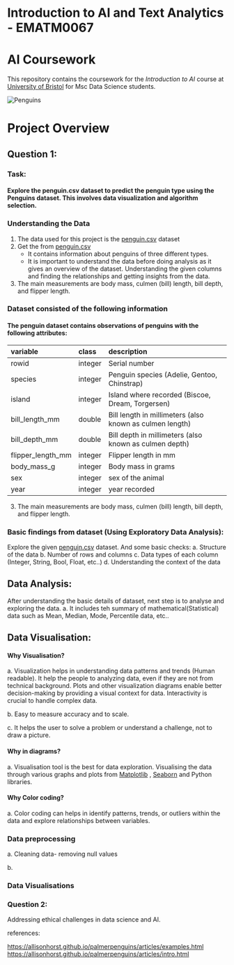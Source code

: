 # Introduction to AI and Text Analytics - EMATM0067
# AI Coursework

This repository contains the coursework for the *Introduction to AI* course at [University of Bristol](https://www.bristol.ac.uk/) for Msc Data Science students. 

![Penguins](https://github.com/allisonhorst/palmerpenguins/blob/master/man/figures/lter_penguins.png)

# Project Overview
## Question 1:
### Task:
#### Explore the penguin.csv dataset to predict the penguin type using the Penguins dataset. This involves data visualization and algorithm selection.

### Understanding the Data

1. The data used for this project is the [penguin.csv](https://github.com/ematm0067/2023_24/blob/main/coursework/penguins.csv) dataset
2. Get the from [penguin.csv](https://github.com/ematm0067/2023_24/blob/main/coursework/penguins.csv)
   - It contains information about penguins of three different types. 
   - It is important to understand the data before doing analysis as it gives an overview of the dataset. Understanding the 
     given columns and finding the relationships and getting insights from the data.
3. The main measurements are body mass, culmen (bill) length, bill depth, and flipper length.

### Dataset consisted of the following information
#### The penguin dataset contains observations of penguins with the following attributes:

|variable          |class   |description |
|:-----------------|:-------|:-----------|
|rowid             |integer | Serial number
|species           |integer | Penguin species (Adelie, Gentoo, Chinstrap) |
|island            |integer | Island where recorded (Biscoe, Dream, Torgersen) |
|bill_length_mm    |double  | Bill length in millimeters (also known as culmen length) |
|bill_depth_mm     |double  | Bill depth in millimeters (also known as culmen depth) |
|flipper_length_mm |integer | Flipper length in mm |
|body_mass_g       |integer | Body mass in grams |
|sex               |integer | sex of the animal |
|year              |integer | year recorded |

3. The main measurements are body mass, culmen (bill) length, bill depth, and flipper length.

### Basic findings from dataset (Using Exploratory Data Analysis):
Explore the given [penguin.csv](https://github.com/ematm0067/2023_24/blob/main/coursework/penguins.csv) dataset. 
And some basic checks:
   a. Structure of the data
   b. Number of rows and columns
   c. Data types of each column (Integer, String, Bool, Float, etc..)
   d. Understanding the context of the data  

## Data Analysis:
After understanding the basic details of dataset, next step is to analyse and exploring the data.
a. It includes teh summary of mathematical(Statistical) data such as Mean, Median, Mode, Percentile data, etc..

## Data Visualisation:
#### Why Visualisation?
a. Visualization helps in understanding data patterns and trends (Human readable). It help the people to analyzing data, even if they are not from technical background. Plots and other visualization diagrams enable better decision-making by providing a visual context for data. Interactivity is crucial to handle complex data.

b. Easy to measure accuracy and to scale.

c. It helps the user to solve a problem or understand a challenge, not to draw a picture.

#### Why in diagrams?
a. Visualisation tool is the best for data exploration. Visualising the data through various graphs and plots from [Matplotlib](https://matplotlib.org/stable/plot_types/index.html) , [Seaborn](https://seaborn.pydata.org/tutorial/introduction.html) and Python libraries.

#### Why Color coding?
a. Color coding can helps in identify patterns, trends, or outliers within the data and explore relationships between variables.
 

### Data preprocessing
a. Cleaning data- removing null values

b. 
### Data Visualisations



### Question 2:
Addressing ethical challenges in data science and AI.



references:

https://allisonhorst.github.io/palmerpenguins/articles/examples.html
https://allisonhorst.github.io/palmerpenguins/articles/intro.html
